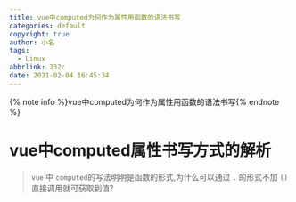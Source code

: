 ```yaml
---
title: vue中computed为何作为属性用函数的语法书写
categories: default
copyright: true
author: 小名
tags:
  - Linux
abbrlink: 232c
date: 2021-02-04 16:45:34
---
```


{% note info %}vue中computed为何作为属性用函数的语法书写{% endnote %}

<!-- more -->

# vue中computed属性书写方式的解析

> `vue` 中 `computed`的写法明明是函数的形式,为什么可以通过 `.` 的形式不加 `()` 直接调用就可获取到值?
